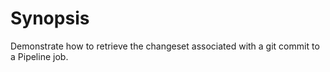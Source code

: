# Synopsis

Demonstrate how to retrieve the changeset associated with a git commit to a Pipeline job.

